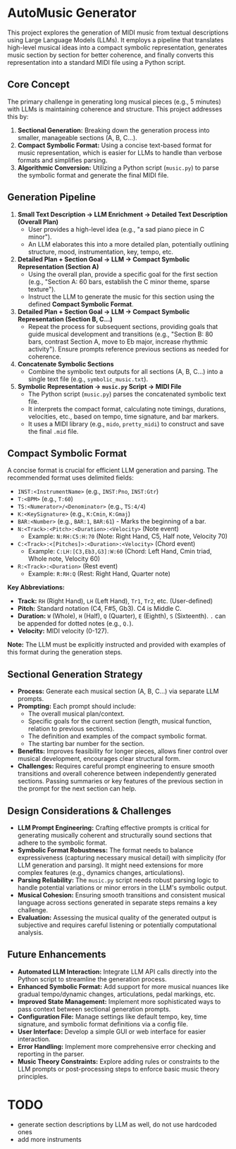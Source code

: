 # AutoMusic Generator

This project explores the generation of MIDI music from textual descriptions using Large Language Models (LLMs). It employs a pipeline that translates high-level musical ideas into a compact symbolic representation, generates music section by section for better coherence, and finally converts this representation into a standard MIDI file using a Python script.

## Core Concept

The primary challenge in generating long musical pieces (e.g., 5 minutes) with LLMs is maintaining coherence and structure. This project addresses this by:

1.  **Sectional Generation:** Breaking down the generation process into smaller, manageable sections (A, B, C...).
2.  **Compact Symbolic Format:** Using a concise text-based format for music representation, which is easier for LLMs to handle than verbose formats and simplifies parsing.
3.  **Algorithmic Conversion:** Utilizing a Python script (`music.py`) to parse the symbolic format and generate the final MIDI file.

## Generation Pipeline

1.  **Small Text Description -> LLM Enrichment -> Detailed Text Description (Overall Plan)**
    -   User provides a high-level idea (e.g., "a sad piano piece in C minor").
    -   An LLM elaborates this into a more detailed plan, potentially outlining structure, mood, instrumentation, key, tempo, etc.
2.  **Detailed Plan + Section Goal -> LLM -> Compact Symbolic Representation (Section A)**
    -   Using the overall plan, provide a specific goal for the first section (e.g., "Section A: 60 bars, establish the C minor theme, sparse texture").
    -   Instruct the LLM to generate the music for this section using the defined **Compact Symbolic Format**.
3.  **Detailed Plan + Section Goal -> LLM -> Compact Symbolic Representation (Section B, C...)**
    -   Repeat the process for subsequent sections, providing goals that guide musical development and transitions (e.g., "Section B: 80 bars, contrast Section A, move to Eb major, increase rhythmic activity"). Ensure prompts reference previous sections as needed for coherence.
4.  **Concatenate Symbolic Sections**
    -   Combine the symbolic text outputs for all sections (A, B, C...) into a single text file (e.g., `symbolic_music.txt`).
5.  **Symbolic Representation -> `music.py` Script -> MIDI File**
    -   The Python script (`music.py`) parses the concatenated symbolic text file.
    -   It interprets the compact format, calculating note timings, durations, velocities, etc., based on tempo, time signature, and bar markers.
    -   It uses a MIDI library (e.g., `mido`, `pretty_midi`) to construct and save the final `.mid` file.

## Compact Symbolic Format

A concise format is crucial for efficient LLM generation and parsing. The recommended format uses delimited fields:

-   `INST:<InstrumentName>` (e.g., `INST:Pno`, `INST:Gtr`)
-   `T:<BPM>` (e.g., `T:60`)
-   `TS:<Numerator>/<Denominator>` (e.g., `TS:4/4`)
-   `K:<KeySignature>` (e.g., `K:Cmin`, `K:Gmaj`)
-   `BAR:<Number>` (e.g., `BAR:1`, `BAR:61`) - Marks the beginning of a bar.
-   `N:<Track>:<Pitch>:<Duration>:<Velocity>` (Note event)
    -   Example: `N:RH:C5:H:70` (Note: Right Hand, C5, Half note, Velocity 70)
-   `C:<Track>:<[Pitches]>:<Duration>:<Velocity>` (Chord event)
    -   Example: `C:LH:[C3,Eb3,G3]:W:60` (Chord: Left Hand, Cmin triad, Whole note, Velocity 60)
-   `R:<Track>:<Duration>` (Rest event)
    -   Example: `R:RH:Q` (Rest: Right Hand, Quarter note)

**Key Abbreviations:**

-   **Track:** `RH` (Right Hand), `LH` (Left Hand), `Tr1`, `Tr2`, etc. (User-defined)
-   **Pitch:** Standard notation (C4, F#5, Gb3). C4 is Middle C.
-   **Duration:** `W` (Whole), `H` (Half), `Q` (Quarter), `E` (Eighth), `S` (Sixteenth). `.` can be appended for dotted notes (e.g., `Q.`).
-   **Velocity:** MIDI velocity (0-127).

**Note:** The LLM must be explicitly instructed and provided with examples of this format during the generation steps.

## Sectional Generation Strategy

-   **Process:** Generate each musical section (A, B, C...) via separate LLM prompts.
-   **Prompting:** Each prompt should include:
    -   The overall musical plan/context.
    -   Specific goals for the current section (length, musical function, relation to previous sections).
    -   The definition and examples of the compact symbolic format.
    -   The starting bar number for the section.
-   **Benefits:** Improves feasibility for longer pieces, allows finer control over musical development, encourages clear structural form.
-   **Challenges:** Requires careful prompt engineering to ensure smooth transitions and overall coherence between independently generated sections. Passing summaries or key features of the previous section in the prompt for the next section can help.

## Design Considerations & Challenges

-   **LLM Prompt Engineering:** Crafting effective prompts is critical for generating musically coherent and structurally sound sections that adhere to the symbolic format.
-   **Symbolic Format Robustness:** The format needs to balance expressiveness (capturing necessary musical detail) with simplicity (for LLM generation and parsing). It might need extensions for more complex features (e.g., dynamics changes, articulations).
-   **Parsing Reliability:** The `music.py` script needs robust parsing logic to handle potential variations or minor errors in the LLM's symbolic output.
-   **Musical Cohesion:** Ensuring smooth transitions and consistent musical language across sections generated in separate steps remains a key challenge.
-   **Evaluation:** Assessing the musical quality of the generated output is subjective and requires careful listening or potentially computational analysis.

## Future Enhancements

-   **Automated LLM Interaction:** Integrate LLM API calls directly into the Python script to streamline the generation process.
-   **Enhanced Symbolic Format:** Add support for more musical nuances like gradual tempo/dynamic changes, articulations, pedal markings, etc.
-   **Improved State Management:** Implement more sophisticated ways to pass context between sectional generation prompts.
-   **Configuration File:** Manage settings like default tempo, key, time signature, and symbolic format definitions via a config file.
-   **User Interface:** Develop a simple GUI or web interface for easier interaction.
-   **Error Handling:** Implement more comprehensive error checking and reporting in the parser.
-   **Music Theory Constraints:** Explore adding rules or constraints to the LLM prompts or post-processing steps to enforce basic music theory principles.


# TODO

- generate section descriptions by LLM as well, do not use hardcoded ones
- add more instruments